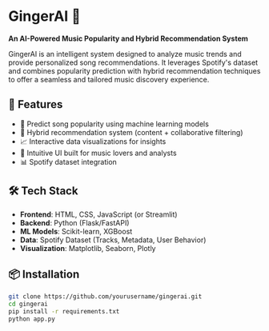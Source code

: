 # GingerAI 🍿  
**An AI-Powered Music Popularity and Hybrid Recommendation System**

GingerAI is an intelligent system designed to analyze music trends and provide personalized song recommendations. It leverages Spotify's dataset and combines popularity prediction with hybrid recommendation techniques to offer a seamless and tailored music discovery experience.

## 🚀 Features
- 🎵 Predict song popularity using machine learning models  
- 🤖 Hybrid recommendation system (content + collaborative filtering)  
- 📈 Interactive data visualizations for insights  
- 🧠 Intuitive UI built for music lovers and analysts  
- 📊 Spotify dataset integration

## 🛠 Tech Stack
- **Frontend**: HTML, CSS, JavaScript (or Streamlit)  
- **Backend**: Python (Flask/FastAPI)  
- **ML Models**: Scikit-learn, XGBoost  
- **Data**: Spotify Dataset (Tracks, Metadata, User Behavior)  
- **Visualization**: Matplotlib, Seaborn, Plotly

## 📦 Installation
```bash
git clone https://github.com/yourusername/gingerai.git
cd gingerai
pip install -r requirements.txt
python app.py
